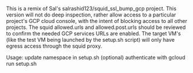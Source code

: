 This is a remix of Sal's  salrashid123/squid_ssl_bump_gcp project. This version will not do deep inspection, rather allow access to a particular project's GCP cloud console, with the intent of blocking access to all other projects. 
The squid allowed.urls and allowed.post.urls should be reviewed to confirm the needed GCP services URLs are enabled.
The target VM's (like the test VM being launched by the setup.sh script) will only have egress access through the squid proxy. 

Usage:
update namespace in setup.sh (optional)
authenticate with gcloud
run setup.sh
